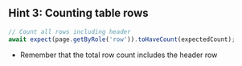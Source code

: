 ## Hint 3: Counting table rows

```typescript
// Count all rows including header
await expect(page.getByRole('row')).toHaveCount(expectedCount);
```
- Remember that the total row count includes the header row

